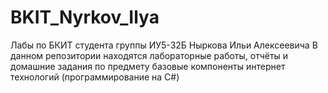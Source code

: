 # BKIT_Nyrkov_Ilya
Лабы по БКИТ студента группы ИУ5-32Б Ныркова Ильи Алексеевича 
В данном репозитории находятся лабораторные работы, отчёты и домашние задания по
предмету базовые компоненты интернет технологий (программирование на C#)
